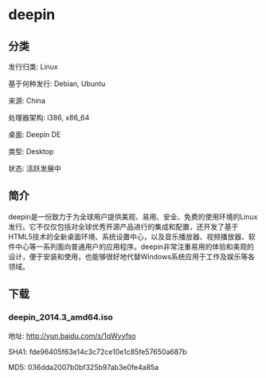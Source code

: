 # deepin

## 分类

发行归类: Linux

基于何种发行: Debian, Ubuntu

来源: China

处理器架构: i386, x86_64

桌面: Deepin DE

类型: Desktop

状态: 活跃发展中

## 简介

deepin是一份致力于为全球用户提供美观、易用、安全、免费的使用环境的Linux发行。它不仅仅包括对全球优秀开源产品进行的集成和配置，还开发了基于HTML5技术的全新桌面环境、系统设置中心，以及音乐播放器、视频播放器、软件中心等一系列面向普通用户的应用程序。deepin非常注重易用的体验和美观的设计，便于安装和使用，也能够很好地代替Windows系统应用于工作及娱乐等各领域。

## 下载

### deepin_2014.3_amd64.iso

地址: http://yun.baidu.com/s/1qWyyfso

SHA1: fde96405f63e14c3c72ce10e1c85fe57650a687b

MD5: 036dda2007b0bf325b97ab3e0fe4a85a